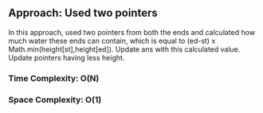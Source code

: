 ## Approach: Used two pointers
In this approach, used two pointers from both the ends and calculated how much water these ends can contain, which is equal to (ed-st) x Math.min(height[st],height[ed]). Update ans with this calculated value. Update pointers having less height.
​
### Time Complexity: O(N)
### Space Complexity: O(1)